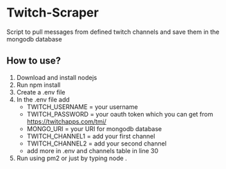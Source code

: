 # Twitch-Scraper

Script to pull messages from defined twitch channels and save them in the mongodb database

## How to use?

 1. Download and install nodejs
 2. Run npm install
 3. Create a .env file
 4. In the .env file add
	 * TWITCH_USERNAME = your username
	 * TWITCH_PASSWORD = your oauth token which you can get from https://twitchapps.com/tmi/
	 * MONGO_URI = your URI for mongodb database
	 * TWITCH_CHANNEL1 = add your first channel
	 * TWITCH_CHANNEL2 = add your second channel
	 * add more in .env and channels table in line 30
 5. Run using pm2 or just by typing node .
